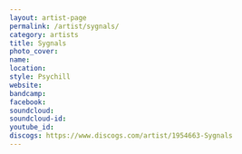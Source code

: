 ```yaml
---
layout: artist-page
permalink: /artist/sygnals/
category: artists
title: Sygnals
photo_cover: 
name: 
location: 
style: Psychill
website: 
bandcamp: 
facebook: 
soundcloud: 
soundcloud-id: 
youtube_id: 
discogs: https://www.discogs.com/artist/1954663-Sygnals
---
```

